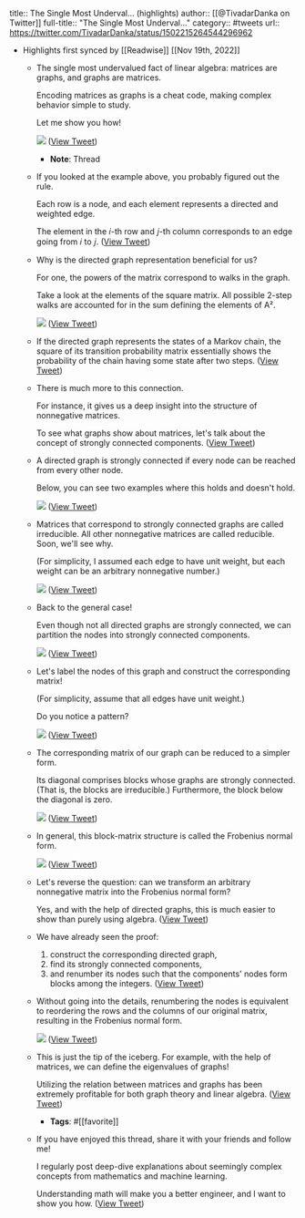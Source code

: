 title:: The Single Most Underval... (highlights)
author:: [[@TivadarDanka on Twitter]]
full-title:: "The Single Most Underval..."
category:: #tweets
url:: https://twitter.com/TivadarDanka/status/1502215264544296962

- Highlights first synced by [[Readwise]] [[Nov 19th, 2022]]
	- The single most undervalued fact of linear algebra: matrices are graphs, and graphs are matrices.
	  
	  Encoding matrices as graphs is a cheat code, making complex behavior simple to study.
	  
	  Let me show you how! 
	  
	  ![](https://pbs.twimg.com/media/FNjw0icVEAUpZcb.jpg) ([View Tweet](https://twitter.com/TivadarDanka/status/1502215264544296962))
		- **Note**: Thread
	- If you looked at the example above, you probably figured out the rule.
	  
	  Each row is a node, and each element represents a directed and weighted edge.
	  
	  The element in the 𝑖-th row and 𝑗-th column corresponds to an edge going from 𝑖 to 𝑗. ([View Tweet](https://twitter.com/TivadarDanka/status/1502215268247896065))
	- Why is the directed graph representation beneficial for us?
	  
	  For one, the powers of the matrix correspond to walks in the graph.
	  
	  Take a look at the elements of the square matrix. All possible 2-step walks are accounted for in the sum defining the elements of A². 
	  
	  ![](https://pbs.twimg.com/media/FNjw1EQVQAQR349.jpg) ([View Tweet](https://twitter.com/TivadarDanka/status/1502215274954514434))
	- If the directed graph represents the states of a Markov chain, the square of its transition probability matrix essentially shows the probability of the chain having some state after two steps. ([View Tweet](https://twitter.com/TivadarDanka/status/1502215278868201474))
	- There is much more to this connection.
	  
	  For instance, it gives us a deep insight into the structure of nonnegative matrices.
	  
	  To see what graphs show about matrices, let's talk about the concept of strongly connected components. ([View Tweet](https://twitter.com/TivadarDanka/status/1502215281791287297))
	- A directed graph is strongly connected if every node can be reached from every other node.
	  
	  Below, you can see two examples where this holds and doesn't hold. 
	  
	  ![](https://pbs.twimg.com/media/FNjw112VkAAeJiX.jpg) ([View Tweet](https://twitter.com/TivadarDanka/status/1502215288036548608))
	- Matrices that correspond to strongly connected graphs are called irreducible. All other nonnegative matrices are called reducible. Soon, we'll see why.
	  
	  (For simplicity, I assumed each edge to have unit weight, but each weight can be an arbitrary nonnegative number.) 
	  
	  ![](https://pbs.twimg.com/media/FNjw2NiVEAI0MLQ.jpg) ([View Tweet](https://twitter.com/TivadarDanka/status/1502215294198042626))
	- Back to the general case!
	  
	  Even though not all directed graphs are strongly connected, we can partition the nodes into strongly connected components. 
	  
	  ![](https://pbs.twimg.com/media/FNjw2kgVUAE8qUa.jpg) ([View Tweet](https://twitter.com/TivadarDanka/status/1502215300573401088))
	- Let's label the nodes of this graph and construct the corresponding matrix!
	  
	  (For simplicity, assume that all edges have unit weight.)
	  
	  Do you notice a pattern? 
	  
	  ![](https://pbs.twimg.com/media/FNjw28fVEAEKYe0.jpg) ([View Tweet](https://twitter.com/TivadarDanka/status/1502215307191984130))
	- The corresponding matrix of our graph can be reduced to a simpler form.
	  
	  Its diagonal comprises blocks whose graphs are strongly connected. (That is, the blocks are irreducible.) Furthermore, the block below the diagonal is zero. 
	  
	  ![](https://pbs.twimg.com/media/FNjw3W-VgAA5wwR.jpg) ([View Tweet](https://twitter.com/TivadarDanka/status/1502215314737565702))
	- In general, this block-matrix structure is called the Frobenius normal form. 
	  
	  ![](https://pbs.twimg.com/media/FNjw3xHVUAE8_Sb.png) ([View Tweet](https://twitter.com/TivadarDanka/status/1502215320999641091))
	- Let's reverse the question: can we transform an arbitrary nonnegative matrix into the Frobenius normal form?
	  
	  Yes, and with the help of directed graphs, this is much easier to show than purely using algebra. ([View Tweet](https://twitter.com/TivadarDanka/status/1502215324145315840))
	- We have already seen the proof:
	  
	  1. construct the corresponding directed graph,
	  2. find its strongly connected components,
	  3. and renumber its nodes such that the components' nodes form blocks among the integers. ([View Tweet](https://twitter.com/TivadarDanka/status/1502215326947164162))
	- Without going into the details, renumbering the nodes is equivalent to reordering the rows and the columns of our original matrix, resulting in the Frobenius normal form. 
	  
	  ![](https://pbs.twimg.com/media/FNjw4dcUcAAU6Vj.png) ([View Tweet](https://twitter.com/TivadarDanka/status/1502215333297332226))
	- This is just the tip of the iceberg. For example, with the help of matrices, we can define the eigenvalues of graphs!
	  
	  Utilizing the relation between matrices and graphs has been extremely profitable for both graph theory and linear algebra. ([View Tweet](https://twitter.com/TivadarDanka/status/1502215336434679817))
		- **Tags**: #[[favorite]]
	- If you have enjoyed this thread, share it with your friends and follow me!
	  
	  I regularly post deep-dive explanations about seemingly complex concepts from mathematics and machine learning.
	  
	  Understanding math will make you a better engineer, and I want to show you how. ([View Tweet](https://twitter.com/TivadarDanka/status/1502215339291004928))